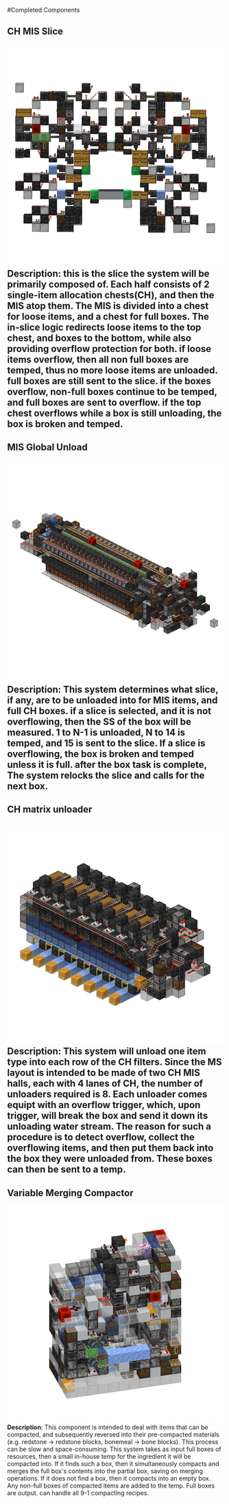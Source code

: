 #Completed Components

## CH MIS Slice
![Component 1](./Component%20Renders/render_CH%20MIS%20slice.png)
**Description**: this is the slice the system will be primarily composed of. Each half consists of 2 single-item allocation chests(CH), and then the MIS atop them.
The MIS is divided into a chest for loose items, and a chest for full boxes. The in-slice logic redirects loose items to the top chest, and boxes to the bottom,
while also providing overflow protection for both. if loose items overflow, then all non full boxes are temped, thus no more loose items are unloaded. full boxes are 
still sent to the slice. if the boxes overflow, non-full boxes continue to be temped, and full boxes are sent to overflow. if the top chest overflows while a box is still
unloading, the box is broken and temped. 
---
## MIS Global Unload
![Component 2](./Component%20Renders/render%20MIS%20global%20unload.png)
**Description**: This system determines what slice, if any, are to be unloaded into for MIS items, and full CH boxes. if a slice is selected, and it is not overflowing, then the SS of the box will be measured.
1 to N-1 is unloaded, N to 14 is temped, and 15 is sent to the slice. If a slice is overflowing, the box is broken and temped unless it is full. after the box task is complete, 
The system relocks the slice and calls for the next box. 
---
## CH matrix unloader
![Component 3](./Component%20Renders/render_nonencoded_matrix_unloader.png)
**Description**:  This system will unload one item type into each row of the CH filters. Since the MS layout is intended to be made of two CH MIS halls, each with 4 lanes of CH, the number of unloaders required is 8.
Each unloader comes equipt with an overflow trigger, which, upon trigger, will break the box and send it down its unloading water stream. The reason for such a procedure is to detect overflow,
collect the overflowing items, and then put them back into the box they were unloaded from. These boxes can then be sent to a temp. 
---
## Variable Merging Compactor
![Component 3](./Component%20Renders/render_variable%20merging%20compactor.png)
**Description**: This component is intended to deal with items that can be compacted, and subsequently reversed into their pre-compacted materials
(e.g. redstone -> redstone blocks, bonemeal -> bone blocks). This process can be slow and space-consuming. This system takes as input full boxes of resources, then a small in-house temp for
the ingredient it will be compacted into. If it finds such a box, then it simultaneously compacts and merges the full box's contents into the partial box, saving on merging operations. If it does not find a box,
then it compacts into an empty box. Any non-full boxes of compacted items are added to the temp. Full boxes are output. can handle all 9-1 compacting recipes. 

